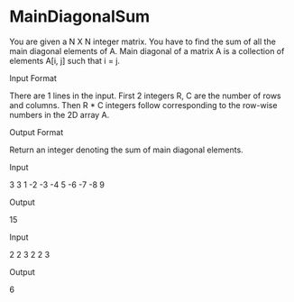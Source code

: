# MainDiagonalSum
You are given a N X N integer matrix. You have to find the sum of all the main diagonal elements of A.
Main diagonal of a matrix A is a collection of elements A[i, j] such that i = j.



Input Format

There are 1 lines in the input. First 2 integers R, C are the number of rows and columns. Then R * C integers follow corresponding to the row-wise numbers in the 2D array A.

Output Format

Return an integer denoting the sum of main diagonal elements.


Input

3 3 1 -2 -3 -4 5 -6 -7 -8 9

Output

15

Input

2 2 3 2 2 3

Output

6
